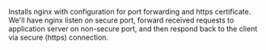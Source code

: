 Installs nginx with configuration for port forwarding and https certificate.
We'll have nginx listen on secure port, forward received requests to application
server on non-secure port, and then respond back to the client via secure (https)
connection.
